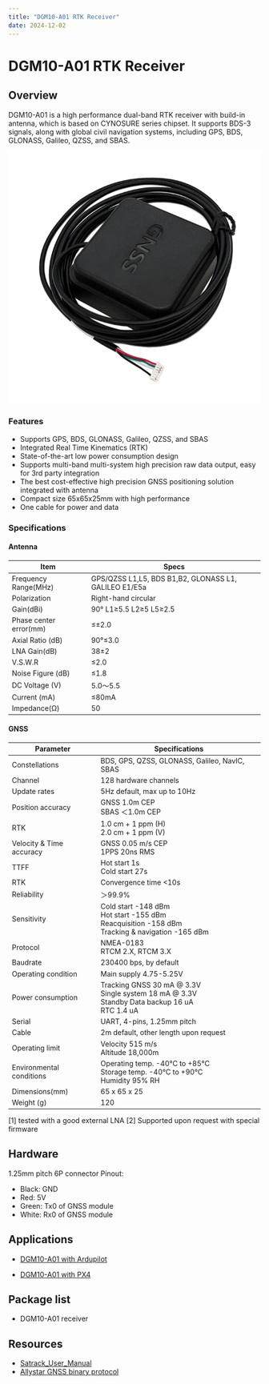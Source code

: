 ```yaml
---
title: "DGM10-A01 RTK Receiver"
date: 2024-12-02
---
```


# DGM10-A01 RTK Receiver

## Overview

DGM10-A01 is a high performance dual-band RTK receiver with build-in antenna, which is based on CYNOSURE series chipset.
It supports BDS-3 signals, along with global civil navigation systems, including GPS, BDS, GLONASS, Galileo, QZSS, and SBAS.

![DGM10-A01](../../images/DGM10-A01-MAIN-800x.png)

### Features

- Supports GPS, BDS, GLONASS, Galileo, QZSS, and SBAS
- Integrated Real Time Kinematics (RTK)
- State-of-the-art low power consumption design
- Supports multi-band multi-system high precision raw data output, easy for 3rd party integration
- The best cost-effective high precision GNSS positioning solution integrated with antenna
- Compact size 65x65x25mm with high performance
- One cable for power and data

### Specifications

#### Antenna

| Item | Specs |
| --- | --- |
| Frequency Range(MHz) | GPS/QZSS L1,L5, BDS B1,B2, GLONASS L1, GALILEO E1/E5a |
| Polarization | Right-hand circular |
| Gain(dBi) | 90° L1≥5.5 L2≥5 L5≥2.5 |
| Phase center error(mm) | ≤±2.0 |
| Axial Ratio (dB) | 90°≤3.0 |
| LNA Gain(dB) | 38±2 |
| V.S.W.R | ≤2.0 |
| Noise Figure (dB) | ≤1.8 |
| DC Voltage (V) | 5.0～5.5 |
| Current (mA) | ≤80mA |
| Impedance(Ω) | 50 |

#### GNSS

| Parameter | Specifications |
| --- | --- |
| Constellations | BDS, GPS, QZSS, GLONASS, Galileo, NavIC, SBAS |
| Channel | 128 hardware channels |
| Update rates | 5Hz default, max up to 10Hz |
| Position accuracy | GNSS 1.0m CEP<br>SBAS ＜1.0m CEP |
| RTK | 1.0 cm + 1 ppm (H)<br>2.0 cm + 1 ppm (V) |
| Velocity & Time accuracy | GNSS 0.05 m/s CEP<br>1PPS 20ns RMS |
| TTFF | Hot start 1s<br>Cold start 27s |
| RTK | Convergence time <10s |
| Reliability | ＞99.9% |
| Sensitivity | Cold start -148 dBm<br>Hot start -155 dBm<br>Reacquisition -158 dBm<br>Tracking & navigation -165 dBm |
| Protocol | NMEA-0183<br>RTCM 2.X, RTCM 3.X |
| Baudrate | 230400 bps, by default |
| Operating condition | Main supply 4.75-5.25V|
| Power consumption | Tracking GNSS 30 mA @ 3.3V<br>Single system 18 mA @ 3.3V<br>Standby Data backup 16 uA<br>RTC 1.4 uA |
| Serial | UART, 4-pins, 1.25mm pitch|
| Cable | 2m default, other length upon request |
| Operating limit | Velocity 515 m/s<br>Altitude 18,000m |
| Environmental conditions | Operating temp. -40°C to +85°C<br>Storage temp. -40°C to +90°C<br>Humidity 95% RH |
| Dimensions(mm) | 65 x 65 x 25 |
| Weight (g) | 120 |

[1] tested with a good external LNA
[2] Supported upon request with special firmware

## Hardware

1.25mm pitch 6P connector Pinout:

- Black: GND
- Red: 5V
- Green: Tx0 of GNSS module
- White: Rx0 of GNSS module

## Applications

- [DGM10-A01 with Ardupilot](https://ardupilot.org/copter/docs/common-datagnss-gem1305-rtk.html)

- [DGM10-A01 with PX4](https://docs.px4.io/main/en/gps_compass/rtk_gps_gem1305.html)

## Package list

- DGM10-A01 receiver

## Resources
- [Satrack_User_Manual](../../assets/datasheet/Satrack_User_Manual.pdf)
- [Allystar GNSS binary protocol](../../../common/common_allystar_binary_protocol)

